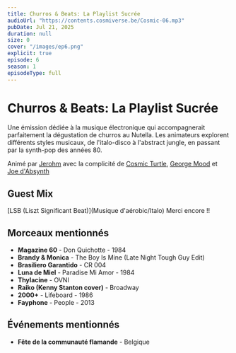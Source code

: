 ```yaml
---
title: Churros & Beats: La Playlist Sucrée
audioUrl: "https://contents.cosmiverse.be/Cosmic-06.mp3"
pubDate: Jul 21, 2025
duration: null
size: 0
cover: "/images/ep6.png"
explicit: true
episode: 6
season: 1
episodeType: full
---
```


# Churros & Beats: La Playlist Sucrée

Une émission dédiée à la musique électronique qui accompagnerait parfaitement la dégustation de churros au Nutella. Les animateurs explorent différents styles musicaux, de l'italo-disco à l'abstract jungle, en passant par la synth-pop des années 80.

Animé par [Jerohm](https://jerohm.com/) avec la complicité de [Cosmic Turtle](https://i.seadn.io/gcs/files/a552993aecdcdb0aedd93116bc207e59.png?auto=format&w=1400&fr=1), [George Mood](https://soundcloud.com/george_mood) et [Joe d'Absynth](https://soundcloud.com/gregory-berger-1)

## Guest Mix

[LSB (Liszt Significant Beat)](Musique d'aérobic/Italo) Merci encore !!

## Morceaux mentionnés

- **Magazine 60** - Don Quichotte - 1984
- **Brandy & Monica** - The Boy Is Mine (Late Night Tough Guy Edit)
- **Brasiliero Garantido** - CR 004
- **Luna de Miel** - Paradise Mi Amor - 1984
- **Thylacine** - OVNI
- **Raiko (Kenny Stanton cover)** - Broadway
- **2000+** - Lifeboard - 1986
- **Fayphone** - People - 2013

## Événements mentionnés

- **Fête de la communauté flamande** - Belgique
